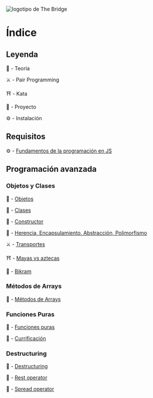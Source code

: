 ![logotipo de The Bridge](https://user-images.githubusercontent.com/27650532/77754601-e8365180-702b-11ea-8bed-5bc14a43f869.png  "logotipo de The Bridge")

# Índice

## Leyenda

:scroll: - Teoría

:crossed_swords: - Pair Programming

:shinto_shrine: - Kata

:european_castle: - Proyecto

:gear: - Instalación

## Requisitos

:gear: - [Fundamentos de la programación en JS](https://github.com/TheBridge-FullStackDeveloper/fundamentos-de-programacion)

## Programación avanzada

### Objetos y Clases 

:scroll: - [Objetos](./Objetos.md)

:scroll: - [Clases](https://javascript.info/class)

:scroll: - [Constructor](https://developer.mozilla.org/es/docs/Web/JavaScript/Referencia/Classes/constructor)

:scroll: - [Herencia, Encapsulamiento, Abstracción, Polimorfismo](https://developer.mozilla.org/es/docs/Web/JavaScript/Introducci%C3%B3n_a_JavaScript_orientado_a_objetos)

:crossed_swords: - [Transportes](https://github.com/TheBridge-FullStackDeveloper/programacion-avanzada-pp-il-sogno-di-volare)

:shinto_shrine: - [Mayas vs aztecas](https://github.com/TheBridge-FullStackDeveloper/programacion-avanzada-kata-mayas-y-aztecas)

:european_castle: - [Bikram](https://github.com/TheBridge-FullStackDeveloper/programacion-avanzada-bikram-objetos-clases)

###  Métodos de Arrays 

:scroll: - [Métodos de Arrays](./Metodos-arrays.md)

###  Funciones Puras

:scroll: - [Funciones puras](https://www.etnassoft.com/2016/06/21/las-funciones-puras-en-javascript-concepto-ejemplos-y-beneficios/)

:scroll: - [Currificación](https://elabismodenull.wordpress.com/2016/12/08/programacion-funcional-en-javascript-la-currificacion/)


###  Destructuring

:scroll: - [Destructuring](https://javascript.info/destructuring-assignment)

:scroll: - [Rest operator](https://javascript.info/rest-parameters-spread)

:scroll: - [Spread operator](https://developer.mozilla.org/es/docs/Web/JavaScript/Referencia/Operadores/Spread_operator)

<!-- :scroll: - [Composición de funciones]()

:crossed_swords: - [Bikram]()

:shinto_shrine: - []()

:european_castle: - [Bikram]()

### Miércoles

:scroll: - [Estados compartidos]()

:scroll: - [Mutabilidad]()



:crossed_swords: - [Bikram]()

:shinto_shrine: - []()

:european_castle: - [Bikram]()

### Jueves

:scroll: - [Promesas](https://developer.mozilla.org/es/docs/Web/JavaScript/Referencia/Objetos_globales/Promise)

:scroll: - [Async Await](https://developer.mozilla.org/es/docs/Web/JavaScript/Referencia/Sentencias/funcion_asincrona)

:crossed_swords: - []()

:shinto_shrine: - []()

:european_castle: - [Quiz]()

### Viernes

:scroll: - [LocalStorage](https://developer.mozilla.org/es/docs/Web/API/Window/localStorage)

:scroll: - [Object methods](https://www.w3schools.com/js/js_object_methods.asp)

:crossed_swords: - []()

:shinto_shrine: - []()

:european_castle: - [Quiz]() -->

